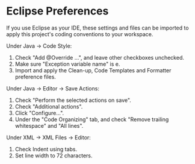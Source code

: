 # Eclipse Preferences

If you use Eclipse as your IDE, these settings and files can be imported to apply
this project's coding conventions to your workspace.

Under Java -> Code Style:
1. Check "Add @Override ...", and leave other checkboxes unchecked.
1. Make sure "Exception variable name" is e.
1. Import and apply the Clean-up, Code Templates and Formatter preference files.

Under Java -> Editor -> Save Actions:
1. Check "Perform the selected actions on save".
1. Check "Additional actions".
1. Click "Configure...".
1. Under the "Code Organizing" tab, and check "Remove trailing whitespace" and "All lines".

Under XML -> XML Files -> Editor:
1. Check Indent using tabs.
1. Set line width to 72 characters.



